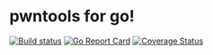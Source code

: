 # pwntools for go!
[![Build status](https://travis-ci.org/gopwn/pwn.svg?branch=master)](https://travis-ci.org/gopwn/pwn)
[![Go Report Card](https://goreportcard.com/badge/github.com/cweill/gotests)](https://goreportcard.com/report/github.com/cweill/gotests)
[![Coverage Status](https://coveralls.io/repos/github/gopwn/pwn/badge.svg?branch=master)](https://coveralls.io/github/gopwn/pwn?branch=master)
